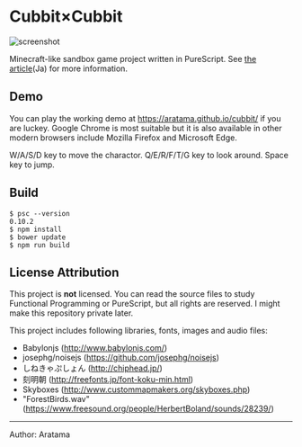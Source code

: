 
# Cubbit×Cubbit

![screenshot](https://rawgit.com/aratama/cubbit/master/res/screenshot/torii.png)

Minecraft-like sandbox game project written in PureScript. See [the article](http://qiita.com/hiruberuto/items/5321d8cebce7b87851f6)(Ja) for more information.

## Demo

You can play the working demo at https://aratama.github.io/cubbit/ if you are luckey. Google Chrome is most suitable but it is also available in other modern browsers include Mozilla Firefox and Microsoft Edge.

W/A/S/D key to move the charactor. Q/E/R/F/T/G key to look  around. Space key to jump.


## Build

```
$ psc --version
0.10.2
$ npm install
$ bower update
$ npm run build
```

## License Attribution

This project is **not** licensed. You can read the source files to study Functional Programming or PureScript, but all rights are reserved. I might make this repository private later.

This project includes following libraries, fonts, images and audio files:

* Babylonjs (http://www.babylonjs.com/)
* josephg/noisejs (https://github.com/josephg/noisejs)
* しねきゃぷしょん (http://chiphead.jp/)
* 刻明朝 (http://freefonts.jp/font-koku-min.html)
* Skyboxes (http://www.custommapmakers.org/skyboxes.php)
* "ForestBirds.wav" (https://www.freesound.org/people/HerbertBoland/sounds/28239/)

----

Author: Aratama